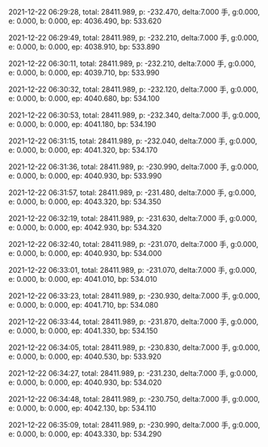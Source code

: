 2021-12-22 06:29:28, total: 28411.989, p: -232.470, delta:7.000 手, g:0.000, e: 0.000, b: 0.000, ep: 4036.490, bp: 533.620

2021-12-22 06:29:49, total: 28411.989, p: -232.210, delta:7.000 手, g:0.000, e: 0.000, b: 0.000, ep: 4038.910, bp: 533.890

2021-12-22 06:30:11, total: 28411.989, p: -232.210, delta:7.000 手, g:0.000, e: 0.000, b: 0.000, ep: 4039.710, bp: 533.990

2021-12-22 06:30:32, total: 28411.989, p: -232.120, delta:7.000 手, g:0.000, e: 0.000, b: 0.000, ep: 4040.680, bp: 534.100

2021-12-22 06:30:53, total: 28411.989, p: -232.340, delta:7.000 手, g:0.000, e: 0.000, b: 0.000, ep: 4041.180, bp: 534.190

2021-12-22 06:31:15, total: 28411.989, p: -232.040, delta:7.000 手, g:0.000, e: 0.000, b: 0.000, ep: 4041.320, bp: 534.170

2021-12-22 06:31:36, total: 28411.989, p: -230.990, delta:7.000 手, g:0.000, e: 0.000, b: 0.000, ep: 4040.930, bp: 533.990

2021-12-22 06:31:57, total: 28411.989, p: -231.480, delta:7.000 手, g:0.000, e: 0.000, b: 0.000, ep: 4043.320, bp: 534.350

2021-12-22 06:32:19, total: 28411.989, p: -231.630, delta:7.000 手, g:0.000, e: 0.000, b: 0.000, ep: 4042.930, bp: 534.320

2021-12-22 06:32:40, total: 28411.989, p: -231.070, delta:7.000 手, g:0.000, e: 0.000, b: 0.000, ep: 4040.930, bp: 534.000

2021-12-22 06:33:01, total: 28411.989, p: -231.070, delta:7.000 手, g:0.000, e: 0.000, b: 0.000, ep: 4041.010, bp: 534.010

2021-12-22 06:33:23, total: 28411.989, p: -230.930, delta:7.000 手, g:0.000, e: 0.000, b: 0.000, ep: 4041.710, bp: 534.080

2021-12-22 06:33:44, total: 28411.989, p: -231.870, delta:7.000 手, g:0.000, e: 0.000, b: 0.000, ep: 4041.330, bp: 534.150

2021-12-22 06:34:05, total: 28411.989, p: -230.830, delta:7.000 手, g:0.000, e: 0.000, b: 0.000, ep: 4040.530, bp: 533.920

2021-12-22 06:34:27, total: 28411.989, p: -231.230, delta:7.000 手, g:0.000, e: 0.000, b: 0.000, ep: 4040.930, bp: 534.020

2021-12-22 06:34:48, total: 28411.989, p: -230.750, delta:7.000 手, g:0.000, e: 0.000, b: 0.000, ep: 4042.130, bp: 534.110

2021-12-22 06:35:09, total: 28411.989, p: -230.990, delta:7.000 手, g:0.000, e: 0.000, b: 0.000, ep: 4043.330, bp: 534.290